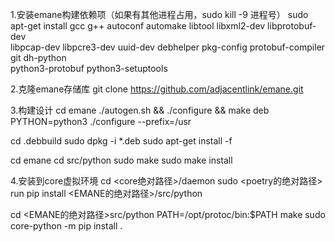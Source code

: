 1.安装emane构建依赖项（如果有其他进程占用，sudo kill -9 进程号）
sudo apt-get install gcc g++ autoconf automake libtool libxml2-dev libprotobuf-dev \
libpcap-dev libpcre3-dev uuid-dev debhelper pkg-config protobuf-compiler git dh-python \
python3-protobuf python3-setuptools 
 
2.克隆emane存储库
git clone https://github.com/adjacentlink/emane.git
 
3.构建设计
cd emane
./autogen.sh && ./configure && make deb
PYTHON=python3 ./configure --prefix=/usr
 
cd .debbuild
sudo dpkg -i *.deb
sudo apt-get install -f
 
cd emane
cd src/python
sudo make
sudo make install
 
4.安装到core虚拟环境
cd <core绝对路径>/daemon
sudo <poetry的绝对路径> run pip install <EMANE的绝对路径>/src/python
 
cd <EMANE的绝对路径>src/python
PATH=/opt/protoc/bin:$PATH make
sudo core-python -m pip install .

